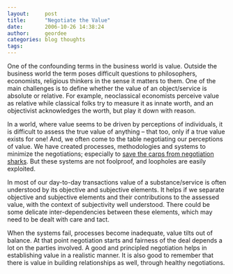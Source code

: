 ```yaml
---
layout:     post
title:      "Negotiate the Value"
date:       2006-10-26 14:38:24
author:     geordee
categories: blog thoughts
tags:
---
```


One of the confounding terms in the business world is value. Outside the business world the term poses difficult questions to philosophers, economists, religious thinkers in the sense it matters to them. One of the main challenges is to define whether the value of an object/service is absolute or relative. For example, neoclassical economists perceive value as relative while classical folks try to measure it as innate worth, and an objectivist acknowledges the worth, but play it down with reason.

In a world, where value seems to be driven by perceptions of individuals, it is difficult to assess the true value of anything – that too, only if a true value exists for one! And, we often come to the table negotiating our perceptions of value. We have created processes, methodologies and systems to minimize the negotiations; especially to [save the carps from negotiation sharks](https://peterstark.com/the-ideal-negotiator/ "The Ideal Negotiator"). But these systems are not foolproof, and loopholes are easily exploited.

In most of our day-to-day transactions value of a substance/service is often understood by its objective and subjective elements. It helps if we separate objective and subjective elements and their contributions to the assessed value, with the context of subjectivity well understood. There could be some delicate inter-dependencies between these elements, which may need to be dealt with care and tact.

When the systems fail, processes become inadequate, value tilts out of balance. At that point negotiation starts and fairness of the deal depends a lot on the parties involved. A good and principled negotiation helps in establishing value in a realistic manner. It is also good to remember that there is value in building relationships as well, through healthy negotiations.
